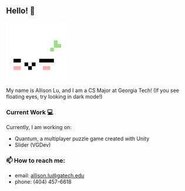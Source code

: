 ## Hello! 🌱
![dango](images/dango.gif)

My name is Allison Lu, and I am a CS Major at Georgia Tech! (If you see floating eyes, try looking in dark mode!)

### Current Work 💻
Currently, I am working on:
- Quantum, a multiplayer puzzle game created with Unity
- Slider (VGDev)

### 📫 How to reach me:
- email: allison.lu@gatech.edu
- phone: (404) 457-6618

